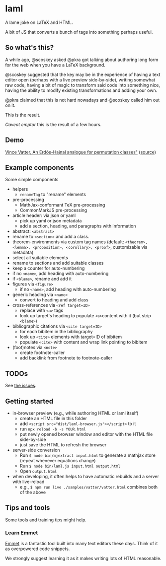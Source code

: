 # laml

A lame joke on LaTeX and HTML.

A bit of JS that converts a bunch of tags into something perhaps useful.

## So what's this?

A while ago, @scoskey asked @pkra got talking about authoring long form for the web when you have a LaTeX background.

@scoskey suggested that the key may be in the experience of having a text editor open (perhaps with a live preview side-by-side), writing somewhat raw code, having a bit of magic to transform said code into something nice, having the ability to modify existing transformations and adding your own.

@pkra claimed that this is not hard nowadays and @scoskey called him out on it.

This is the result.

*Caveat emptor* this is the result of a few hours.

## Demo

[Vince Vatter, An Erdős-Hajnal analogue for permutation classes"](./samples/vatter/vatter.html) ([source](https://github.com/pkra/laml/blob/master/samples/vatter/vatter.html))


## Example components

Some simple components

* helpers
  * `renameTag` to "rename" elements
* pre-processing
  * MathJax-conformant TeX pre-processing
  * CommonMarkJS pre-processing
* article header: via json or yaml
  * pick up yaml or json metadata
  * add a section, heading, and paragraphs with information
*  abstract: `<abstract>`
  * rename to `<section>` and add a class.
*  theorem-environments via custom tag names (default: `<theorem>, <lemma>, <proposition>, <corollary>, <proof>`, customizable via metadata)
  * select all suitable elements
  * rename to sections and add suitable classes
  * keep a counter for auto-numbering
  * if no `<name>`, add heading with auto-numbering
  * if `<blame>`, rename and add it
* figures via `<figure>`
  * if no `<name>`, add heading with auto-numbering
* generic heading via `<name>`
  * convert to heading and add class
* cross-references via `<ref target=ID>`
  * replace with `<a>` tags
  * look up target's heading to populate `<a>`content with it (but strip `<blame>`)
* bibliographic citations  via `<cite target=ID>`
  * for each bibitem in the bibliography
  * look up `<cite>` elements with target=ID of bibitem
  * populate `<cite>` with content and wrap link pointing to bibitem
* (foot)notes via `<note>`
  * create footnote-caller
  * add backlink from footnote to footnote-caller


## TODOs

See [the issues](https://github.com/pkra/laml/issues/).

## Getting started

* in-browser preview (e.g., while authoring HTML or laml itself)
  * create an HTML file in this folder
  * add `<script src="dist/laml-browser.js"></script>` to it
  * run `npx reload -b -s YOUR.html`
  * put newly opened browser window and editor with the HTML file side-by-side
  * just save the HTML to refresh the browser
* server-side conversion
  * Run `$ node bin/mjextract input.html` to generate a mathjax store (repeat whenever equations change)
  * Run `$ node bin/laml.js input.html output.html`
  * Open `output.html`
* when developing, it often helps to have automatic rebuilds and a server with live-reload
  * e.g., `$ npm run live ./samples/vatter/vatter.html` combines both of the above


## Tips and tools

Some tools and training tips might help.

### Learn Emmet

[Emmet](https://www.emmet.io/) is a fantastic tool built into many text editors these days. Think of it as overpowered code snippets.

We strongly suggest learning it as it makes writing lots of HTML reasonable.
